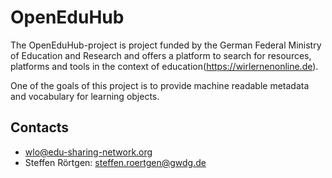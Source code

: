 # OpenEduHub

The OpenEduHub-project is project funded by the German Federal Ministry of Education and Research and offers a platform to search for resources, platforms and tools in the context of education(<https://wirlernenonline.de>).

One of the goals of this project is to provide machine readable metadata and vocabulary for learning objects.

## Contacts

- wlo@edu-sharing-network.org
- Steffen Rörtgen: steffen.roertgen@gwdg.de
